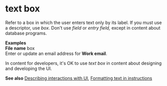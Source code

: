 # text box

Refer to a box in which the user enters text only by its label. If you must use a descriptor, use *box*. Don't use *field* or *entry field,* except in content about database programs.

**Examples**  
**File name** box  
Enter or update an email address for **Work email**.

In content for developers, it's OK to use *text box* in content about designing and developing the UI.

**See also** [Describing interactions with UI](~/procedures-instructions/describing-interactions-with-ui.md), [Formatting text in instructions](~/procedures-instructions/formatting-text-in-instructions.md)

